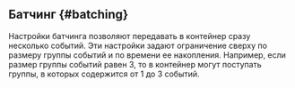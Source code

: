 ## Батчинг {#batching}

Настройки батчинга позволяют передавать в контейнер сразу несколько событий. Эти настройки задают ограничение сверху по размеру группы событий и по времени ее накопления. Например, если размер группы событий равен 3, то в контейнер могут поступать группы, в которых содержится от 1 до 3 событий.
